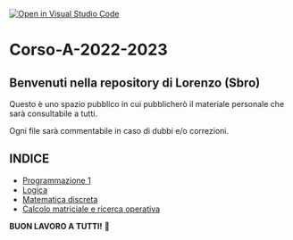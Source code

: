 [![Open in Visual Studio Code](https://classroom.github.com/assets/open-in-vscode-c66648af7eb3fe8bc4f294546bfd86ef473780cde1dea487d3c4ff354943c9ae.svg)](https://classroom.github.com/online_ide?assignment_repo_id=9398793&assignment_repo_type=AssignmentRepo)
# Corso-A-2022-2023
## Benvenuti nella repository di Lorenzo (Sbro)

Questo è uno spazio pubblico in cui pubblicherò il materiale personale che sarà consultabile a tutti.

Ogni file sarà commentabile in caso di dubbi e/o correzioni.

## INDICE
- [Programmazione 1](https://github.com/Corso-A-2022-2023/Sbro03/tree/main/Programmazione%201)
- [Logica](https://github.com/Corso-A-2022-2023/Sbro03/tree/main/Logica)
- [Matematica discreta](https://github.com/Corso-A-2022-2023/Sbro03/tree/main/Matematica%20Discreta)
- [Calcolo matriciale e ricerca operativa](https://github.com/Corso-A-2022-2023/Sbro03/tree/main/CalcoloMatriciale_RicercaOperativa)

**BUON LAVORO A TUTTI!** :sparkling_heart:
